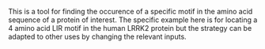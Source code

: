 This is a tool for finding the occurence of a specific motif in the amino acid sequence of a protein of interest. The specific example here is for locating a 4 amino acid LIR motif in the human LRRK2 protein but the strategy can be adapted to other uses by changing the relevant inputs.
